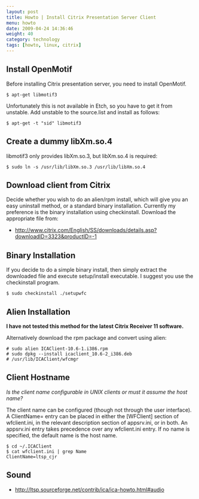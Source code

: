 ```yaml
---
layout: post
title: Howto | Install Citrix Presentation Server Client
menu: howto
date: 2009-04-24 14:36:46
weight: 40
category: technology
tags: [howto, linux, citrix]
---
```


## Install OpenMotif

Before installing Citrix presentation server, you need to install OpenMotif.

    $ apt-get libmotif3

Unfortunately this is not available in Etch, so you have to get it from unstable. Add unstable to the source.list and install as follows:

    $ apt-get -t "sid" libmotif3

## Create a dummy libXm.so.4

libmotif3 only provides libXm.so.3, but libXm.so.4 is required:

    $ sudo ln -s /usr/lib/libXm.so.3 /usr/lib/libXm.so.4

## Download client from Citrix

Decide whether you wish to do an alien/rpm install, which will give you an easy uninstall method, or a standard binary installation. Currently my preference is the binary installation using checkinstall. Download the appropriate file from:

   * http://www.citrix.com/English/SS/downloads/details.asp?downloadID=3323&productID=-1

## Binary Installation

If you decide to do a simple binary install, then simply extract the downloaded file and execute setup/install executable.  I suggest you use the checkinstall program.

    $ sudo checkinstall ./setupwfc

## Alien Installation

**I have not tested this method for the latest Citrix Receiver 11 software.**

Alternatively download the rpm package and convert using alien:

    # sudo alien ICAClient-10.6-1.i386.rpm
    # sudo dpkg --install icaclient_10.6-2_i386.deb
    # /usr/lib/ICAClient/wfcmgr

## Client Hostname

*Is the client name configurable in UNIX clients or must it assume the host name?*

The client name can be configured (though not through the user interface). A ClientName= entry can be placed in either the [WFClient] section of wfclient.ini, in the relevant description section of appsrv.ini, or in both. An appsrv.ini entry takes precedence over any wfclient.ini entry. If no name is specified, the default name is the host name.

    $ cd ~/.ICAClient
    $ cat wfclient.ini | grep Name
    ClientName=ltsp_cjr    

## Sound

   * http://ltsp.sourceforge.net/contrib/ica/ica-howto.html#audio

